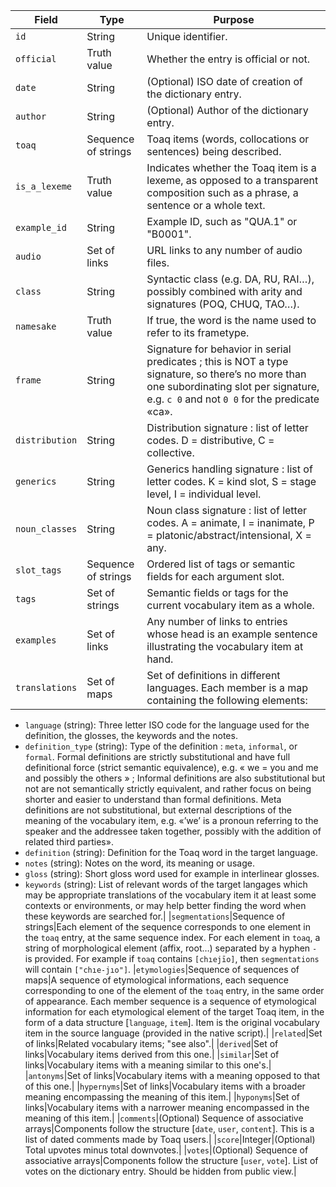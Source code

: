 |Field|Type|Purpose|
|---|---|---|
|`id`|String|Unique identifier.|
|`official`|Truth value|Whether the entry is official or not.|
|`date`|String|(Optional) ISO date of creation of the dictionary entry.|
|`author`|String|(Optional) Author of the dictionary entry.|
|`toaq`|Sequence of strings|Toaq items (words, collocations or sentences) being described.|
|`is_a_lexeme`|Truth value|Indicates whether the Toaq item is a lexeme, as opposed to a transparent composition such as a phrase, a sentence or a whole text.|
|`example_id`|String|Example ID, such as "QUA.1" or "B0001".|
|`audio`|Set of links|URL links to any number of audio files.|
|`class`|String|Syntactic class (e.g. DA, RU, RAI…), possibly combined with arity and signatures (POQ, CHUQ, TAO…).|
|`namesake`|Truth value|If true, the word is the name used to refer to its frametype.|
|`frame`|String|Signature for behavior in serial predicates ; this is NOT a type signature, so there’s no more than one subordinating slot per signature, e.g. ``c 0`` and not ``0 0`` for the predicate «ca».|
|`distribution`|String|Distribution signature : list of letter codes. D = distributive, C = collective.|
|`generics`|String|Generics handling signature : list of letter codes. K = kind slot, S = stage level, I = individual level.|
|`noun_classes`|String|Noun class signature : list of letter codes. A = animate, I = inanimate, P = platonic/abstract/intensional, X = any.|
|`slot_tags`|Sequence of strings|Ordered list of tags or semantic fields for each argument slot.|
|`tags`|Set of strings|Semantic fields or tags for the current vocabulary item as a whole.|
|`examples`|Set of links|Any number of links to entries whose head is an example sentence illustrating the vocabulary item at hand.|
|`translations`|Set of maps|Set of definitions in different languages. Each member is a map containing the following elements:
* `language` (string): Three letter ISO code for the language used for the definition, the glosses, the keywords and the notes.
* `definition_type` (string): Type of the definition : `meta`, `informal`, or `formal`. Formal definitions are strictly substitutional and have full definitional force (strict semantic equivalence), e.g. « we = you and me and possibly the others » ; Informal definitions are also substitutional but not are not semantically strictly equivalent, and rather focus on being shorter and easier to understand than formal definitions. Meta definitions are not substitutional, but external descriptions of the meaning of the vocabulary item, e.g. «’we’ is a pronoun referring to the speaker and the addressee taken together, possibly with the addition of related third parties».
* `definition` (string): Definition for the Toaq word in the target language.
* `notes` (string): Notes on the word, its meaning or usage.
* `gloss` (string): Short gloss word used for example in interlinear glosses.
* `keywords` (string): List of relevant words of the target langages which may be appropriate translations of the vocabulary item it at least some contexts or environments, or may help better finding the word when these keywords are searched for.|
|`segmentations`|Sequence of strings|Each element of the sequence corresponds to one element in the `toaq` entry, at the same sequence index. For each element in `toaq`, a string of morphological element (affix, root…) separated by a hyphen `-` is provided. For example if `toaq` contains `[chıejīo]`, then `segmentations` will contain `["chıe-jıo"]`.
|`etymologies`|Sequence of sequences of maps|A sequence of etymological informations, each sequence corresponding to one of the element of the `toaq` entry, in the same order of appearance.
Each member sequence is a sequence of etymological information for each etymological element of the target Toaq item, in the form of a data structure [`language`, `item`]. Item is the original vocabulary item in the source language (provided in the native script).|
|`related`|Set of links|Related vocabulary items; "see also".|
|`derived`|Set of links|Vocabulary items derived from this one.|
|`similar`|Set of links|Vocabulary items with a meaning similar to this one's.|
|`antonyms`|Set of links|Vocabulary items with a meaning opposed to that of this one.|
|`hypernyms`|Set of links|Vocabulary items with a broader meaning encompassing the meaning of this item.|
|`hyponyms`|Set of links|Vocabulary items with a narrower meaning encompassed in the meaning of this item.|
|`comments`|(Optional) Sequence of associative arrays|Components follow the structure [`date`, `user`, `content`]. This is a list of dated comments made by Toaq users.|
|`score`|Integer|(Optional) Total upvotes minus total downvotes.|
|`votes`|(Optional) Sequence of associative arrays|Components follow the structure [`user`, `vote`]. List of votes on the dictionary entry. Should be hidden from public view.|


